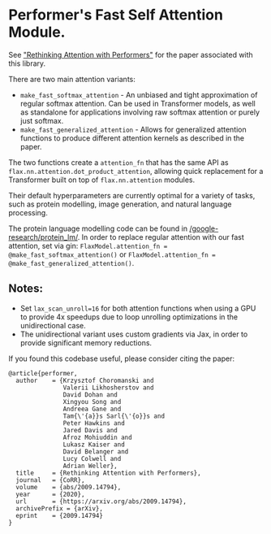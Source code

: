 # Performer's Fast Self Attention Module.

See ["Rethinking Attention with Performers"](https://arxiv.org/abs/2009.14794) for the paper associated with this library.

There are two main attention variants: 

* `make_fast_softmax_attention` - An unbiased and tight approximation of regular softmax attention. Can be used in Transformer models, as well as standalone for applications involving raw softmax attention or purely just softmax.
* `make_fast_generalized_attention` - Allows for generalized attention functions to produce different attention kernels as described in the paper.

The two functions create a `attention_fn` that has the same API as `flax.nn.attention.dot_product_attention`, allowing quick replacement for a Transformer built on top of `flax.nn.attention` modules.

Their default hyperparameters are currently optimal for a variety of tasks, such as protein modelling, image generation, and natural language processing.

The protein language modelling code can be found in [/google-research/protein_lm/](https://github.com/google-research/google-research/tree/master/protein_lm). In order to replace regular attention with our fast attention, set via gin: `FlaxModel.attention_fn = @make_fast_softmax_attention()` or `FlaxModel.attention_fn = @make_fast_generalized_attention()`.


## Notes:

* Set `lax_scan_unroll=16` for both attention functions when using a GPU to provide 4x speedups due to loop unrolling optimizations in the unidirectional case.
* The unidirectional variant uses custom gradients via Jax, in order to provide significant memory reductions.

If you found this codebase useful, please consider citing the paper:

```
@article{performer,
  author    = {Krzysztof Choromanski and
               Valerii Likhosherstov and
               David Dohan and
               Xingyou Song and
               Andreea Gane and
               Tam{\'{a}}s Sarl{\'{o}}s and
               Peter Hawkins and
               Jared Davis and
               Afroz Mohiuddin and
               Lukasz Kaiser and
               David Belanger and
               Lucy Colwell and
               Adrian Weller},
  title     = {Rethinking Attention with Performers},
  journal   = {CoRR},
  volume    = {abs/2009.14794},
  year      = {2020},
  url       = {https://arxiv.org/abs/2009.14794},
  archivePrefix = {arXiv},
  eprint    = {2009.14794}
}
```


